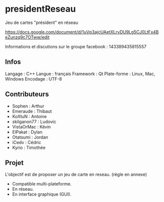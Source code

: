 ﻿presidentReseau
===============

Jeu de cartes "président" en réseau

https://docs.google.com/document/d/1uVp3ajcUAetXLrvDU9Lg5CJ0LtFx4BeZunzq9c7OTww/edit

Informations et discutions sur le groupe facebook : 143389435815557

Infos
--------------
Langage : C++
Langue : français
Framework : Qt
Plate-forme : Linux, Mac, Windows
Encodage : UTF-8

Contributeurs 
--------------
- Sophen : Arthur 
- Emeraude : Thibaut
- KoXtuN : Antoine
- skilganon77 : Ludovic
- VistaOrMac : Kévin
- ElPakat : Dylan
- Otatsumi : Jordan
- iCedv : Cédric
- Kyrio : Timothée

Projet
--------------
L'objectif est de proposer un jeu de carte en reseau. (règle en annexe)
- Compatible multi-plateforme.
- En réseau.
- En interface graphique (GUI).
